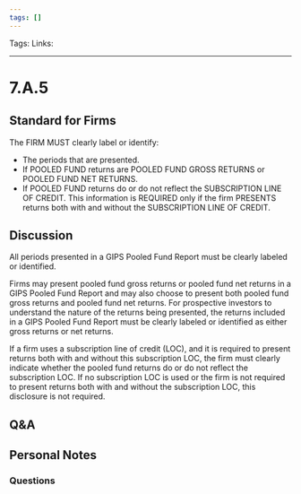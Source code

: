 ```yaml
---
tags: []
---
```

Tags:
Links: 
___
# 7.A.5
## Standard for Firms
The FIRM MUST clearly label or identify:
- The periods that are presented.
- If POOLED FUND returns are POOLED FUND GROSS RETURNS or POOLED FUND NET RETURNS.
- If POOLED FUND returns do or do not reflect the SUBSCRIPTION LINE OF CREDIT. This information is REQUIRED only if the firm PRESENTS returns both with and without the SUBSCRIPTION LINE OF CREDIT.
## Discussion
All periods presented in a GIPS Pooled Fund Report must be clearly labeled or identified.

Firms may present pooled fund gross returns or pooled fund net returns in a GIPS Pooled Fund Report and may also choose to present both pooled fund gross returns and pooled fund net returns. For prospective investors to understand the nature of the returns being presented, the returns included in a GIPS Pooled Fund Report must be clearly labeled or identified as either gross returns or net returns.

If a firm uses a subscription line of credit (LOC), and it is required to present returns both with and without this subscription LOC, the firm must clearly indicate whether the pooled fund returns do or do not reflect the subscription LOC. If no subscription LOC is used or the firm is not required to present returns both with and without the subscription LOC, this disclosure is not required.
## Q&A

## Personal Notes

### Questions